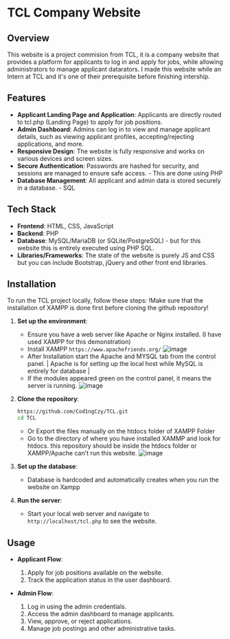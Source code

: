 # TCL Company Website

## Overview

This website is a project commision from TCL, it is a company website that provides a platform for applicants to log in and apply for jobs, while allowing administrators to manage applicant datarators.
I made this website while an Intern at TCL and it's one of their prerequisite before finishing intership.

## Features

- **Applicant Landing Page and Application**: Applicants are directly routed to tcl.php (Landing Page) to apply for job positions.
- **Admin Dashboard**: Admins can log in to view and manage applicant details, such as viewing applicant profiles, accepting/rejecting applications, and more.
- **Responsive Design**: The website is fully responsive and works on various devices and screen sizes.
- **Secure Authentication**: Passwords are hashed for security, and sessions are managed to ensure safe access. - This are done using PHP
- **Database Management**: All applicant and admin data is stored securely in a database. - SQL

## Tech Stack

- **Frontend**: HTML, CSS, JavaScript
- **Backend**: PHP 
- **Database**: MySQL/MariaDB (or SQLite/PostgreSQL) - but for this website this is entirely executed using PHP SQL.
- **Libraries/Frameworks**: The state of the website is purely JS and CSS but you can include Bootstrap, jQuery and other front end libraries.

## Installation

To run the TCL project locally, follow these steps:
!Make sure that the installation of XAMPP is done first before cloning the github repository!

1. **Set up the environment**:

   - Ensure you have a web server like Apache or Nginx installed. (I have used XAMPP for this demonstration)
   - Install XAMPP `https://www.apachefriends.org/`
     ![image](https://github.com/user-attachments/assets/31378a77-fdfd-4f67-bfdc-603e6e5b8f94)
   - After Installation start the Apache and MYSQL tab from the control panel. | Apache is for setting up the local host while MySQL is entirely for database |
   - If the modules appeared green on the control panel, it means the server is running.
     ![image](https://github.com/user-attachments/assets/15a1e39f-ce19-45bb-976d-ab592437efa7)
     
2. **Clone the repository**:
    ```bash
    https://github.com/Cod1ngCzy/TCL.git
    cd TCL
    ```
    - Or Export the files manually on the htdocs folder of XAMPP Folder
    - Go to the directory of where you have installed XAMMP and look for htdocs. this repository should be inside the htdocs folder or XAMPP/Apache can't run this website.
   ![image](https://github.com/user-attachments/assets/2bff16dd-e5b2-43f8-bdae-2faeab4643c6)

4. **Set up the database**:
   - Database is hardcoded and automatically creates when you run the website on Xampp

5. **Run the server**:
   - Start your local web server and navigate to `http://localhost/tcl.php` to see the website.

## Usage

- **Applicant Flow**:
  1. Apply for job positions available on the website.
  2. Track the application status in the user dashboard.

- **Admin Flow**:
  1. Log in using the admin credentials.
  2. Access the admin dashboard to manage applicants.
  3. View, approve, or reject applications.
  4. Manage job postings and other administrative tasks.


